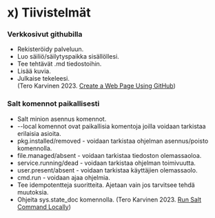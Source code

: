 # x) Tiivistelmät
### Verkkosivut githubilla
- Rekisteröidy palveluun.
- Luo säiliö/säilytyspaikka sisällöllesi.
- Tee tehtävät .md tiedostoihin.
- Lisää kuvia.
- Julkaise tekeleesi.<br>
(Tero Karvinen 2023. <a href="https://terokarvinen.com/2023/create-a-web-page-using-github/">Create a Web Page Using GitHub</a>)
### Salt komennot paikallisesti
- Salt minion asennus komennot.
- --local komennot ovat paikallisia komentoja joilla voidaan tarkistaa erilaisia asioita.
- pkg.installed/removed - voidaan tarkistaa ohjelman asennus/poisto komennolla.
- file.managed/absent - voidaan tarkistaa tiedoston olemassaoloa.
- service.running/dead - voidaan tarkistaa ohjelman toimivuutta.
- user.present/absent - voidaan tarkistaa käyttäjien olemassaolo.
- cmd.run - voidaan ajaa ohjelmia.
- Tee idempotentteja suoritteita. Ajetaan vain jos tarvitsee tehdä muutoksia.
- Ohjeita sys.state_doc komennolla.
(Tero Karvinen 2023. <a href="https://terokarvinen.com/2021/salt-run-command-locally/">Run Salt Command Locally</a>)
